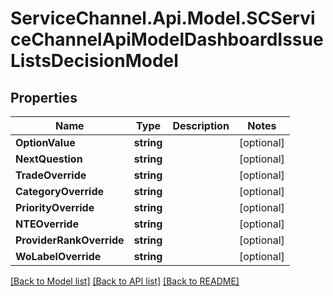 # ServiceChannel.Api.Model.SCServiceChannelApiModelDashboardIssueListsDecisionModel

## Properties

Name | Type | Description | Notes
------------ | ------------- | ------------- | -------------
**OptionValue** | **string** |  | [optional] 
**NextQuestion** | **string** |  | [optional] 
**TradeOverride** | **string** |  | [optional] 
**CategoryOverride** | **string** |  | [optional] 
**PriorityOverride** | **string** |  | [optional] 
**NTEOverride** | **string** |  | [optional] 
**ProviderRankOverride** | **string** |  | [optional] 
**WoLabelOverride** | **string** |  | [optional] 

[[Back to Model list]](../README.md#documentation-for-models) [[Back to API list]](../README.md#documentation-for-api-endpoints) [[Back to README]](../README.md)

